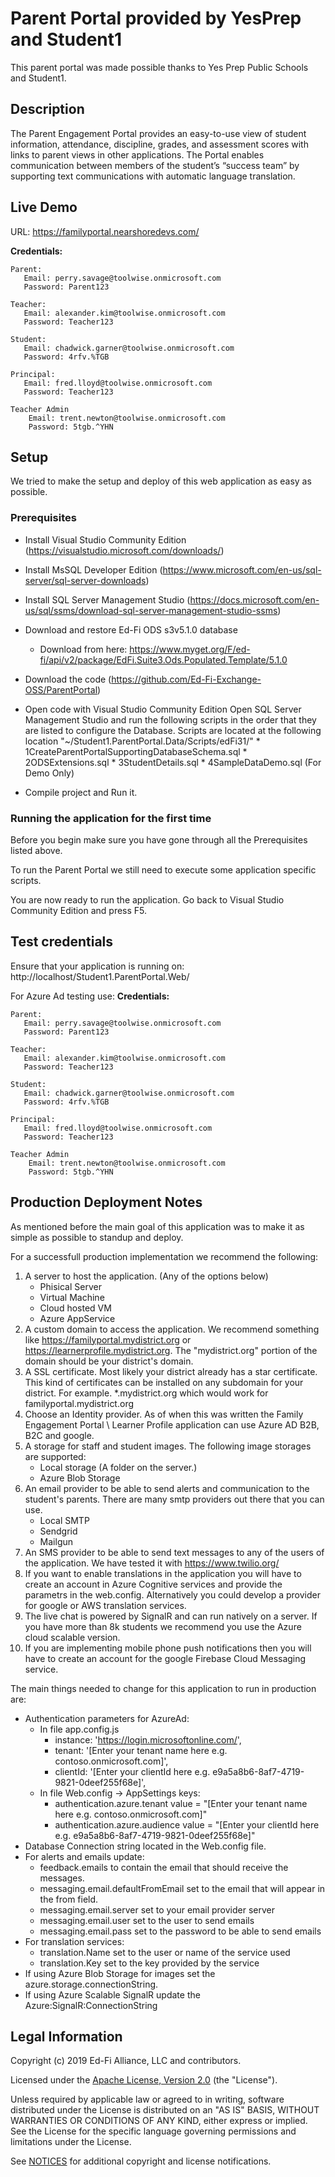 ﻿Parent Portal provided by YesPrep and Student1 
============

This parent portal was made possible thanks to Yes Prep Public Schools and Student1.

Description
------------
The Parent Engagement Portal provides an easy-to-use view of student information, attendance, discipline, grades, and assessment scores with links to parent views in other applications. The Portal enables communication between members of the student’s “success team” by supporting text communications with automatic language translation.

Live Demo
------------

URL: https://familyportal.nearshoredevs.com/

**Credentials:**

~~~
Parent:
   Email: perry.savage@toolwise.onmicrosoft.com
   Password: Parent123
~~~

~~~
Teacher:
   Email: alexander.kim@toolwise.onmicrosoft.com
   Password: Teacher123
~~~

~~~
Student:
   Email: chadwick.garner@toolwise.onmicrosoft.com
   Password: 4rfv.%TGB
~~~

~~~
Principal:
   Email: fred.lloyd@toolwise.onmicrosoft.com
   Password: Teacher123
~~~

~~~
Teacher Admin
    Email: trent.newton@toolwise.onmicrosoft.com
    Password: 5tgb.^YHN
~~~

Setup
------------

We tried to make the setup and deploy of this web application as easy as possible.

### Prerequisites ###

* Install Visual Studio Community Edition (https://visualstudio.microsoft.com/downloads/)
* Install MsSQL Developer Edition (https://www.microsoft.com/en-us/sql-server/sql-server-downloads)
* Install SQL Server Management Studio (https://docs.microsoft.com/en-us/sql/ssms/download-sql-server-management-studio-ssms)
* Download and restore Ed-Fi ODS s3v5.1.0 database
  * Download  from here: https://www.myget.org/F/ed-fi/api/v2/package/EdFi.Suite3.Ods.Populated.Template/5.1.0
* Download the code (https://github.com/Ed-Fi-Exchange-OSS/ParentPortal)
* Open code with Visual Studio Community Edition
    Open SQL Server Management Studio and run the following scripts in the order that they are listed to configure the Database.
    Scripts are located at the following location "~/Student1.ParentPortal.Data/Scripts/edFi31/"
      * 1CreateParentPortalSupportingDatabaseSchema.sql
      * 2ODSExtensions.sql
      * 3StudentDetails.sql
      * 4SampleDataDemo.sql (For Demo Only)

* Compile project and Run it.

### Running the application for the first time ###

Before you begin make sure you have gone through all the Prerequisites listed above.

To run the Parent Portal we still need to execute some application specific scripts.




You are now ready to run the application. 
Go back to Visual Studio Community Edition and press F5.

Test credentials
------------

Ensure that your application is running on: http://localhost/Student1.ParentPortal.Web/

For Azure Ad testing use:
**Credentials:**

~~~
Parent:
   Email: perry.savage@toolwise.onmicrosoft.com
   Password: Parent123
~~~

~~~
Teacher:
   Email: alexander.kim@toolwise.onmicrosoft.com
   Password: Teacher123
~~~

~~~
Student:
   Email: chadwick.garner@toolwise.onmicrosoft.com
   Password: 4rfv.%TGB
~~~

~~~
Principal:
   Email: fred.lloyd@toolwise.onmicrosoft.com
   Password: Teacher123
~~~

~~~
Teacher Admin
    Email: trent.newton@toolwise.onmicrosoft.com
    Password: 5tgb.^YHN
~~~


Production Deployment Notes
------------

As mentioned before the main goal of this application was to make it as simple as possible to standup and deploy.

For a successfull production implementation we recommend the following:

1. A server to host the application. (Any of the options below)
    * Phisical Server
    * Virtual Machine 
    * Cloud hosted VM
    * Azure AppService
2. A custom domain to access the application. We recommend something like https://familyportal.mydistrict.org  or https://learnerprofile.mydistrict.org. The "mydistrict.org" portion of the domain should be your district's domain.
3. A SSL certificate. Most likely your district already has a star certificate. This kind of certificates can be installed on any subdomain for your district. For example. *.mydistrict.org which would work for familyportal.mydistrict.org
4. Choose an Identity provider. As of when this was written the Family Engagement Portal \ Learner Profile application can use Azure AD B2B, B2C and google.
5. A storage for staff and student images. The following image storages are supported:
    * Local storage (A folder on the server.)
    * Azure Blob Storage
6. An email provider to be able to send alerts and communication to the student's parents. There are many smtp providers out there that you can use.
    * Local SMTP
    * Sendgrid
    * Mailgun
7. An SMS provider to be able to send text messages to any of the users of the application. We have tested it with https://www.twilio.org/
8. If you want to enable translations in the application you will have to create an account in Azure Cognitive services and provide the parametrs in the web.config. Alternatively you could develop a provider for google or AWS translation services.
9. The live chat is powered by SignalR and can run natively on a server. If you have more than 8k students we recommend you use the Azure cloud scalable version.
10. If you are implementing mobile phone push notifications then you will have to create an account for the google Firebase Cloud Messaging service.


The main things needed to change for this application to run in production are:

* Authentication parameters for AzureAd:
    * In file app.config.js
		* instance: 'https://login.microsoftonline.com/',
		* tenant: '[Enter your tenant name here e.g. contoso.onmicrosoft.com]',
		* clientId: '[Enter your clientId here e.g. e9a5a8b6-8af7-4719-9821-0deef255f68e]',
	* In file Web.config -> AppSettings keys:
		* authentication.azure.tenant value = "[Enter your tenant name here e.g. contoso.onmicrosoft.com]"
		* authentication.azure.audience value = "[Enter your clientId here e.g. e9a5a8b6-8af7-4719-9821-0deef255f68e]" 
* Database Connection string located in the Web.config file.
* For alerts and emails update:
   * feedback.emails to contain the email that should receive the messages.
   * messaging.email.defaultFromEmail set to the email that will appear in the from field.
   * messaging.email.server set to your email provider server
   * messaging.email.user set to the user to send emails
   * messaging.email.pass set to the password to be able to send emails
* For translation services:
   * translation.Name set to the user or name of the service used
   * translation.Key set to the key provided by the service
* If using Azure Blob Storage for images set the azure.storage.connectionString.
* If using Azure Scalable SignalR update the Azure:SignalR:ConnectionString

## Legal Information

Copyright (c) 2019 Ed-Fi Alliance, LLC and contributors.

Licensed under the [Apache License, Version 2.0](LICENSE) (the "License").

Unless required by applicable law or agreed to in writing, software distributed
under the License is distributed on an "AS IS" BASIS, WITHOUT WARRANTIES OR
CONDITIONS OF ANY KIND, either express or implied. See the License for the
specific language governing permissions and limitations under the License.

See [NOTICES](NOTICES.md) for additional copyright and license notifications.
